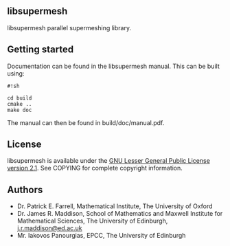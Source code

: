 ## libsupermesh ##

libsupermesh parallel supermeshing library.

## Getting started ##

Documentation can be found in the libsupermesh manual. This can be built using:

```
#!sh

cd build
cmake ..
make doc
```

The manual can then be found in build/doc/manual.pdf.

## License ##

libsupermesh is available under the [GNU Lesser General Public License version 2.1](http://www.gnu.org/licenses/old-licenses/lgpl-2.1.en.html). See COPYING for complete copyright information.

## Authors ##

* Dr. Patrick E. Farrell, Mathematical Institute, The University of Oxford
* Dr. James R. Maddison, School of Mathematics and Maxwell Institute for Mathematical Sciences, The University of Edinburgh, [j.r.maddison@ed.ac.uk](mailto:j.r.maddison@ed.ac.uk)
* Mr. Iakovos Panourgias, EPCC, The University of Edinburgh
